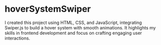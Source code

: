 # hoverSystemSwiper
I created this project using HTML, CSS, and JavaScript, integrating Swiper.js to build a hover system with smooth animations. It highlights my skills in frontend development and focus on crafting engaging user interactions.
